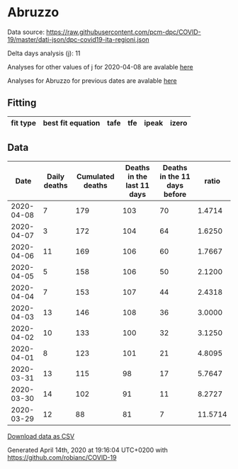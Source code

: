 # Abruzzo

Data source: https://raw.githubusercontent.com/pcm-dpc/COVID-19/master/dati-json/dpc-covid19-ita-regioni.json

Delta days analysis (j): 11

Analyses for other values of j for 2020-04-08 are avalable [here](../2020-04-08/README.md)

Analyses for Abruzzo for previous dates are avalable [here](../README.md)

## Fitting 
|fit type|best fit equation|tafe|tfe|ipeak|izero|
|-------|-----|--------|------|---|---|

## Data
|Date|Daily deaths|Cumulated deaths|Deaths in the last 11 days|Deaths in the 11 days before|ratio|
|----|----------|-----------|-------|--------------------|-----|
|2020-04-08|7|179|103|70|1.4714|
|2020-04-07|3|172|104|64|1.6250|
|2020-04-06|11|169|106|60|1.7667|
|2020-04-05|5|158|106|50|2.1200|
|2020-04-04|7|153|107|44|2.4318|
|2020-04-03|13|146|108|36|3.0000|
|2020-04-02|10|133|100|32|3.1250|
|2020-04-01|8|123|101|21|4.8095|
|2020-03-31|13|115|98|17|5.7647|
|2020-03-30|14|102|91|11|8.2727|
|2020-03-29|12|88|81|7|11.5714|

[Download data as CSV](COVID-19_abruzzo_j11_2020-04-08.csv)

Generated April 14th, 2020 at 19:16:04 UTC+0200 with https://github.com/robianc/COVID-19

